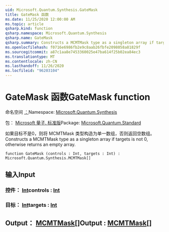 ```yaml
---
uid: Microsoft.Quantum.Synthesis.GateMask
title: GateMask 函数
ms.date: 11/25/2020 12:00:00 AM
ms.topic: article
qsharp.kind: function
qsharp.namespace: Microsoft.Quantum.Synthesis
qsharp.name: GateMask
qsharp.summary: Constructs a MCMTMask type as a singleton array if targets is not 0, otherwise returns an empty array.
ms.openlocfilehash: f0716e6986fb2e9c8aab26fbfe2098058a81829f
ms.sourcegitcommit: a87c1aa8e7453360025e47ba614f25b02ea84ec3
ms.translationtype: MT
ms.contentlocale: zh-CN
ms.lasthandoff: 11/26/2020
ms.locfileid: "96203104"
---
```

# <a name="gatemask-function"></a><span data-ttu-id="947bd-102">GateMask 函数</span><span class="sxs-lookup"><span data-stu-id="947bd-102">GateMask function</span></span>

<span data-ttu-id="947bd-103">命名空间 [：](xref:Microsoft.Quantum.Synthesis)</span><span class="sxs-lookup"><span data-stu-id="947bd-103">Namespace: [Microsoft.Quantum.Synthesis](xref:Microsoft.Quantum.Synthesis)</span></span>

<span data-ttu-id="947bd-104">包： [Microsoft 量子. 标准版](https://nuget.org/packages/Microsoft.Quantum.Standard)</span><span class="sxs-lookup"><span data-stu-id="947bd-104">Package: [Microsoft.Quantum.Standard](https://nuget.org/packages/Microsoft.Quantum.Standard)</span></span>


<span data-ttu-id="947bd-105">如果目标不是0，则将 MCMTMask 类型构造为单一数组，否则返回空数组。</span><span class="sxs-lookup"><span data-stu-id="947bd-105">Constructs a MCMTMask type as a singleton array if targets is not 0, otherwise returns an empty array.</span></span>

```qsharp
function GateMask (controls : Int, targets : Int) : Microsoft.Quantum.Synthesis.MCMTMask[]
```


## <a name="input"></a><span data-ttu-id="947bd-106">输入</span><span class="sxs-lookup"><span data-stu-id="947bd-106">Input</span></span>

### <a name="controls--int"></a><span data-ttu-id="947bd-107">控件： [Int](xref:microsoft.quantum.lang-ref.int)</span><span class="sxs-lookup"><span data-stu-id="947bd-107">controls : [Int](xref:microsoft.quantum.lang-ref.int)</span></span>




### <a name="targets--int"></a><span data-ttu-id="947bd-108">目标： [Int](xref:microsoft.quantum.lang-ref.int)</span><span class="sxs-lookup"><span data-stu-id="947bd-108">targets : [Int](xref:microsoft.quantum.lang-ref.int)</span></span>





## <a name="output--mcmtmask"></a><span data-ttu-id="947bd-109">Output： [MCMTMask](xref:Microsoft.Quantum.Synthesis.MCMTMask)[]</span><span class="sxs-lookup"><span data-stu-id="947bd-109">Output : [MCMTMask](xref:Microsoft.Quantum.Synthesis.MCMTMask)[]</span></span>

